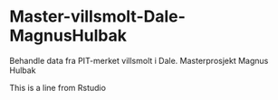 # Master-villsmolt-Dale-MagnusHulbak
Behandle data fra PIT-merket villsmolt i Dale. Masterprosjekt Magnus Hulbak

This is a line from Rstudio